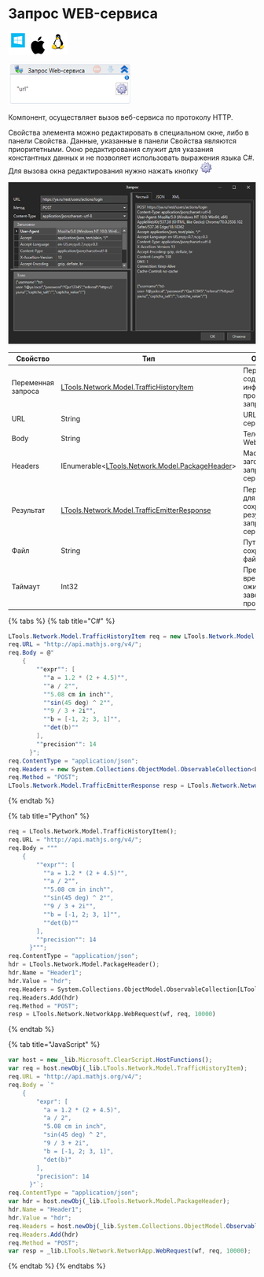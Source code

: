 # Запрос WEB-сервиса

![](<../../../.gitbook/assets/image (100) (1) (1) (1) (1) (1) (57).png>)

![](<../../../.gitbook/assets/image (378).png>)

Компонент, осуществляет вызов веб-сервиса по протоколу HTTP.

Свойства элемента можно редактировать в специальном окне, либо в панели Свойства. Данные, указанные в панели Свойства являются приоритетными. Окно редактирования служит для указания константных данных и не позволяет использовать выражения языка C#. Для вызова окна редактирования нужно нажать кнопку ![](<../../../.gitbook/assets/8 (3).png>)

![](<../../../.gitbook/assets/3 (1).png>)

| Свойство           | Тип                                                                                | Описание                                                  |
| ------------------ | ---------------------------------------------------------------------------------- | --------------------------------------------------------- |
| Переменная запроса | [LTools.Network.Model.TrafficHistoryItem](datatypes/traffichistoryitem.md)         | Переменная, содержащая информацию о производимом запросе  |
| URL                | String                                                                             | URL Web-сервиса                                           |
| Body               | String                                                                             | Тело запроса Web-сервиса                                  |
| Headers            | IEnumerable<[LTools.Network.Model.PackageHeader](datatypes/packageheader.md)>      | Массив заголовков запроса Web-сервиса                     |
| Результат          | [LTools.Network.Model.TrafficEmitterResponse](datatypes/trafficemitterresponse.md) | Переменная для сохранения результатов запроса Web-сервиса |
| Файл               | String                                                                             | Путь сохранения файла                                     |
| Таймаут            | Int32                                                                              | Предельное время ожидания завершения процесса (мс)        |

{% tabs %}
{% tab title="C#" %}
```csharp
LTools.Network.Model.TrafficHistoryItem req = new LTools.Network.Model.TrafficHistoryItem();
req.URL = "http://api.mathjs.org/v4/";
req.Body = @"
	{
	    ""expr"": [
	      ""a = 1.2 * (2 + 4.5)"",
	      ""a / 2"",
	      ""5.08 cm in inch"",
	      ""sin(45 deg) ^ 2"",
	      ""9 / 3 + 2i"",
	      ""b = [-1, 2; 3, 1]"",
	      ""det(b)""
	    ],
	    ""precision"": 14
	  }";
req.ContentType = "application/json";
req.Headers = new System.Collections.ObjectModel.ObservableCollection<LTools.Network.Model.PackageHeader>() { new LTools.Network.Model.PackageHeader() { Name = "Header1", Value = "hdr" } };
req.Method = "POST";
LTools.Network.Model.TrafficEmitterResponse resp = LTools.Network.NetworkApp.WebRequest(wf, req, 10000);
```
{% endtab %}

{% tab title="Python" %}
```python
req = LTools.Network.Model.TrafficHistoryItem();
req.URL = "http://api.mathjs.org/v4/";
req.Body = """
	{
	    ""expr"": [
	      ""a = 1.2 * (2 + 4.5)"",
	      ""a / 2"",
	      ""5.08 cm in inch"",
	      ""sin(45 deg) ^ 2"",
	      ""9 / 3 + 2i"",
	      ""b = [-1, 2; 3, 1]"",
	      ""det(b)""
	    ],
	    ""precision"": 14
	  }""";
req.ContentType = "application/json";
hdr = LTools.Network.Model.PackageHeader();
hdr.Name = "Header1";
hdr.Value = "hdr";
req.Headers = System.Collections.ObjectModel.ObservableCollection[LTools.Network.Model.PackageHeader]();
req.Headers.Add(hdr)
req.Method = "POST";
resp = LTools.Network.NetworkApp.WebRequest(wf, req, 10000)
```
{% endtab %}

{% tab title="JavaScript" %}
```javascript
var host = new _lib.Microsoft.ClearScript.HostFunctions();
var req = host.newObj(_lib.LTools.Network.Model.TrafficHistoryItem);
req.URL = "http://api.mathjs.org/v4/";
req.Body = `"
	{
	    "expr": [
	      "a = 1.2 * (2 + 4.5)",
	      "a / 2",
	      "5.08 cm in inch",
	      "sin(45 deg) ^ 2",
	      "9 / 3 + 2i",
	      "b = [-1, 2; 3, 1]",
	      "det(b)"
	    ],
	    "precision": 14
	  }"`;
req.ContentType = "application/json";
var hdr = host.newObj(_lib.LTools.Network.Model.PackageHeader);
hdr.Name = "Header1";
hdr.Value = "hdr";
req.Headers = host.newObj(_lib.System.Collections.ObjectModel.ObservableCollection(_lib.LTools.Network.Model.PackageHeader));
req.Headers.Add(hdr)
req.Method = "POST";
var resp = _lib.LTools.Network.NetworkApp.WebRequest(wf, req, 10000);
```
{% endtab %}
{% endtabs %}
